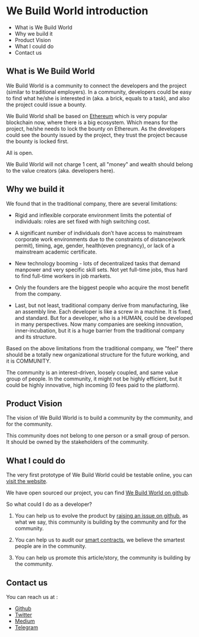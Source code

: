 # We Build World introduction  

- What is We Build World    
- Why we  build  it  
- Product Vision  
- What I could do  
- Contact us  
  
## What is We Build World  

We Build World is a community to connect the developers and the project (similar to traditional employers). In a community, developers could be easy to find what he/she is interested in (aka. a brick, equals to a task), and also the project could issue a bounty.  

We Build World shall be based on [Ethereum](http://ethereum.org/) which is very popular blockchain now, where there is a big ecosystem. Which means for the project, he/she needs to lock the bounty on Ethereum. As the developers could see the bounty issued by the project, they trust the project because the bounty is locked first.  

All is open.  

We Build World will not charge 1 cent, all "money" and wealth should belong to the value creators (aka. developers here).  

## Why we build it  

We found that in the traditional company, there are several limitations:  

- Rigid and inflexible corporate environment limits the potential of individuals: roles are set fixed with high switching cost.  
  
- A significant number of individuals don’t have access to mainstream corporate work environments due to the constraints of distance(work permit), timing, age, gender, health(even pregnancy), or lack of a mainstream academic certificate.  
  
- New technology booming - lots of decentralized tasks that demand manpower and very specific skill sets. Not yet full-time jobs, thus hard to find full-time workers in job markets.  
  
- Only the founders are the biggest people who acquire the most benefit from the company.  
  
- Last, but not least, traditional company derive from manufacturing, like an assembly line. Each developer is like a screw in a machine. It is fixed, and standard. But for a developer, who is a HUMAN, could be developed in many perspectives. Now many companies are seeking innovation, inner-incubation, but it is a huge barrier from the traditional company and its structure.  

Based on the above limitations from the traditional company, we "feel" there should be a totally new organizational structure for the future working, and it is COMMUNITY.  

The community is an interest-driven, loosely coupled, and same value group of people. In the community, it might not be highly efficient, but it could be highly innovative, high incoming (0 fees paid to the platform).  

## Product Vision  

The vision of We  Build  World is to  build  a community by the community, and for the community.  

This community does not belong to one person or a small group of person. It should be owned by the stakeholders of the community.  

## What I could do  

The very first prototype of We  Build  World could be testable online, you can [visit the website](https://webuild.world/).  

We have open sourced our project, you can find [We  Build  World on github](https://github.com/WeBuildWorld/webuild.world).  

So what could I do as a developer?  

1. You can help us to evolve the product by [raising an issue on github](https://github.com/WeBuildWorld/webuild.world/issues), as what we say, this community is  building  by the community and for the community.  
  
2. You can help us to audit our [smart contracts](https://github.com/WeBuildWorld/webuild.world/tree/develop/contracts/contracts), we believe the smartest people are in the community.  

3. You can help us promote this article/story, the community is  building  by the community.  
  
## Contact us  
  
You can reach us at :  
  
- [Github](https://github.com/WeBuildWorld/webuild.world/)    
- [Twitter](https://twitter.com/webuildworld)    
- [Medium](https://medium.com/webuildworld)  
- [Telegram](https://t.me/WebuildWorld)
